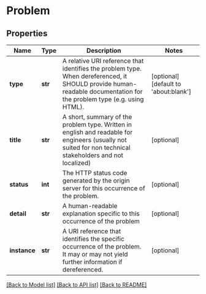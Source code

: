 # Problem

## Properties
Name | Type | Description | Notes
------------ | ------------- | ------------- | -------------
**type** | **str** | A relative URI reference that identifies the problem type. When dereferenced, it SHOULD provide human-readable documentation for the problem type (e.g. using HTML). | [optional] [default to 'about:blank']
**title** | **str** | A short, summary of the problem type. Written in english and readable for engineers (usually not suited for non technical stakeholders and not localized) | [optional] 
**status** | **int** | The HTTP status code generated by the origin server for this occurrence of the problem. | [optional] 
**detail** | **str** | A human-readable explanation specific to this occurrence of the problem | [optional] 
**instance** | **str** | A URI reference that identifies the specific occurrence of the problem. It may or may not yield further information if dereferenced. | [optional] 

[[Back to Model list]](../README.md#documentation-for-models) [[Back to API list]](../README.md#documentation-for-api-endpoints) [[Back to README]](../README.md)


